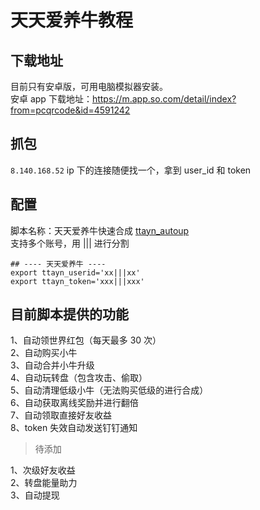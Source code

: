 # 天天爱养牛教程

## 下载地址

目前只有安卓版，可用电脑模拟器安装。  
安卓 app 下载地址：https://m.app.so.com/detail/index?from=pcqrcode&id=4591242

## 抓包

`8.140.168.52` ip 下的连接随便找一个，拿到 user_id 和 token

## 配置

脚本名称：天天爱养牛快速合成 [ttayn_autoup](./wool/ttayn_autoup.js)  
支持多个账号，用 ||| 进行分割

```text
## ---- 天天爱养牛 ----
export ttayn_userid='xx|||xx'
export ttayn_token='xxx|||xxx'
```

## 目前脚本提供的功能

1、自动领世界红包（每天最多 30 次）  
2、自动购买小牛  
3、自动合并小牛升级  
4、自动玩转盘（包含攻击、偷取）  
5、自动清理低级小牛（无法购买低级的进行合成）  
6、自动获取离线奖励并进行翻倍  
7、自动领取直接好友收益  
8、token 失效自动发送钉钉通知  

> 待添加  

1、次级好友收益  
2、转盘能量助力  
3、自动提现  

